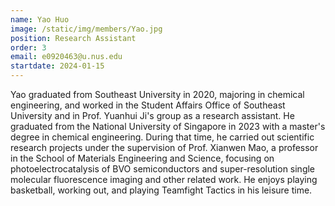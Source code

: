 ```yaml
---
name: Yao Huo
image: /static/img/members/Yao.jpg
position: Research Assistant
order: 3
email: e0920463@u.nus.edu
startdate: 2024-01-15
---
```

Yao graduated from Southeast University in 2020, majoring in chemical engineering, and worked in the Student Affairs Office of Southeast University and in Prof. Yuanhui Ji's group as a research assistant. He graduated from the National University of Singapore in 2023 with a master's degree in chemical engineering. During that time, he carried out scientific research projects under the supervision of Prof. Xianwen Mao, a professor in the School of Materials Engineering and Science, focusing on photoelectrocatalysis of BVO semiconductors and super-resolution single molecular fluorescence imaging and other related work. He enjoys playing basketball, working out, and playing Teamfight Tactics in his leisure time.
